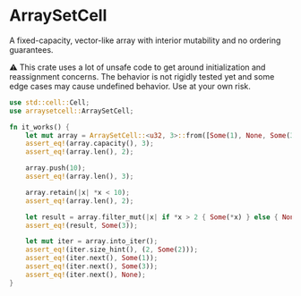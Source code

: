 # ArraySetCell

A fixed-capacity, vector-like array with interior mutability and no ordering guarantees.

⚠️ This crate uses a lot of unsafe code to get around initialization and reassignment concerns.
The behavior is not rigidly tested yet and some edge cases may cause undefined behavior. Use at your own risk.

```rust
use std::cell::Cell;
use arraysetcell::ArraySetCell;

fn it_works() {
    let mut array = ArraySetCell::<u32, 3>::from([Some(1), None, Some(3)]);
    assert_eq!(array.capacity(), 3);
    assert_eq!(array.len(), 2);

    array.push(10);
    assert_eq!(array.len(), 3);

    array.retain(|x| *x < 10);
    assert_eq!(array.len(), 2);

    let result = array.filter_mut(|x| if *x > 2 { Some(*x) } else { None });
    assert_eq!(result, Some(3));

    let mut iter = array.into_iter();
    assert_eq!(iter.size_hint(), (2, Some(2)));
    assert_eq!(iter.next(), Some(1));
    assert_eq!(iter.next(), Some(3));
    assert_eq!(iter.next(), None);
}
```

